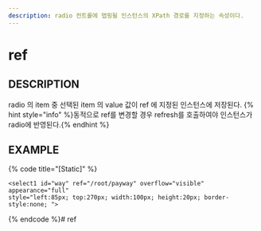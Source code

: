 ```yaml
---
description: radio 컨트롤에 맵핑될 인스턴스의 XPath 경로를 지정하는 속성이다.   
---
```


#   ref                       

## DESCRIPTION

radio 의 item 중 선택된 item 의 value 값이 ref 에 지정된 인스턴스에 저장된다.
{% hint style="info" %}동적으로 ref를 변경할 경우 refresh를 호출하여야 인스턴스가 radio에 반영된다.{% endhint %}

## EXAMPLE

{% code title="\[Static\]" %}
```markup
<select1 id="way" ref="/root/payway" overflow="visible" appearance="full" 
style="left:85px; top:270px; width:100px; height:20px; border-style:none; "> 
```
{% endcode %}# ref

